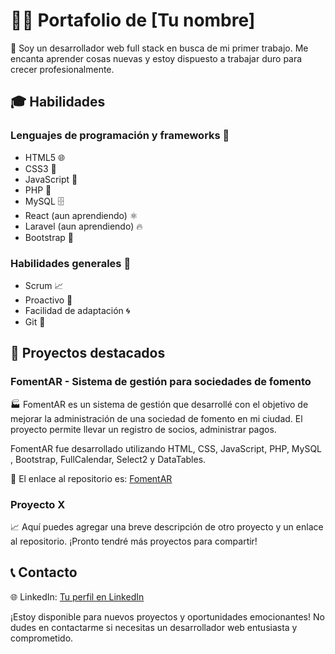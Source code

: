 # 👨‍💻 Portafolio de [Tu nombre] 

🚀 Soy un desarrollador web full stack en busca de mi primer trabajo. Me encanta aprender cosas nuevas y estoy dispuesto a trabajar duro para crecer profesionalmente.

## 🎓 Habilidades

### Lenguajes de programación y frameworks 🔨

- HTML5 🌐
- CSS3 🎨
- JavaScript 🚀
- PHP 🐘
- MySQL 🗄️
- React (aun aprendiendo) ⚛️
- Laravel (aun aprendiendo) 🔥
- Bootstrap 🎉

### Habilidades generales 🌟

- Scrum 📈
- Proactivo 💪
- Facilidad de adaptación 🌀
- Git 🌲

## 🚀 Proyectos destacados

### FomentAR - Sistema de gestión para sociedades de fomento

🏭 FomentAR es un sistema de gestión que desarrollé con el objetivo de mejorar la administración de una sociedad de fomento en mi ciudad. El proyecto permite llevar un registro de socios, administrar pagos.

FomentAR fue desarrollado utilizando HTML, CSS, JavaScript, PHP, MySQL , Bootstrap, FullCalendar, Select2 y DataTables.

🚀 El enlace al repositorio es: [FomentAR](https://github.com/brindogabriel/FomentAR)

### Proyecto X

📈 Aquí puedes agregar una breve descripción de otro proyecto y un enlace al repositorio. ¡Pronto tendré más proyectos para compartir!

## 📞 Contacto

🌐 LinkedIn: [Tu perfil en LinkedIn](https://www.linkedin.com/in/gabrielsebastianbrindo)

¡Estoy disponible para nuevos proyectos y oportunidades emocionantes! No dudes en contactarme si necesitas un desarrollador web entusiasta y comprometido.
